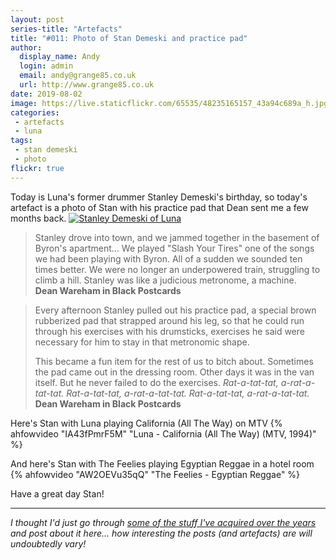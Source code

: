 ```yaml
---
layout: post
series-title: "Artefacts" 
title: "#011: Photo of Stan Demeski and practice pad"
author:
  display_name: Andy
  login: admin
  email: andy@grange85.co.uk
  url: http://www.grange85.co.uk
date: 2019-08-02
image: https://live.staticflickr.com/65535/48235165157_43a94c689a_h.jpg
categories:
 - artefacts
 - luna
tags:
 - stan demeski
 - photo
flickr: true
---
```

Today is Luna's former drummer Stanley Demeski's birthday, so today's artefact is a photo of Stan with his practice pad that Dean sent me a few months back.
<a data-flickr-embed="true"  href="https://www.flickr.com/photos/grange85/48235165157/in/dateposted/" title="Stanley Demeski of Luna"><img src="https://live.staticflickr.com/65535/48235165157_43a94c689a_h.jpg" alt="Stanley Demeski of Luna"></a>
> Stanley drove into town, and we jammed together in the basement of Byron's apartment... We played "Slash Your Tires" one of the songs we had been playing with Byron. All of a sudden we sounded ten times better. We were no longer an underpowered train, struggling to climb a hill. Stanley was like a judicious metronome, a machine.  
**Dean Wareham in Black Postcards**

> Every afternoon Stanley pulled out his practice pad, a special brown rubberized pad that strapped around his leg, so that he could run through his exercises with his drumsticks, exercises he said were necessary for him to stay in that metronomic shape.
> 
> This became a fun item for the rest of us to bitch about. Sometimes the pad came out in the dressing room. Other days it was in the van itself. But he never failed to do the exercises. _Rat-a-tat-tat, a-rat-a-tat-tat. Rat-a-tat-tat, a-rat-a-tat-tat. Rat-a-tat-tat, a-rat-a-tat-tat._  
**Dean Wareham in Black Postcards**

Here's Stan with Luna playing California (All The Way) on MTV
{% ahfowvideo "IA43fPmrF5M" "Luna - California (All The Way) (MTV, 1994)" %}

And here's Stan with The Feelies playing Egyptian Reggae in a hotel room
{% ahfowvideo "AW2OEVu35qQ" "The Feelies - Egyptian Reggae" %}

Have a great day Stan!

---

_I thought I'd just go through [some of the stuff I've acquired over the years](/category/artefacts/) and post about it here... how interesting the posts (and artefacts) are will undoubtedly vary!_
